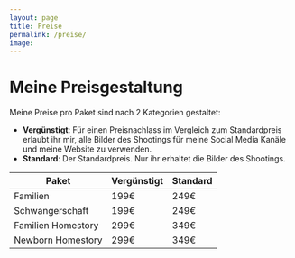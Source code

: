 ```yaml
---
layout: page
title: Preise
permalink: /preise/
image:
---
```


# Meine Preisgestaltung

Meine Preise pro Paket sind nach 2 Kategorien gestaltet:

- **Vergünstigt**: Für einen Preisnachlass im Vergleich zum Standardpreis erlaubt ihr mir, alle Bilder des Shootings für meine Social Media Kanäle und meine Website zu verwenden.
- **Standard**: Der Standardpreis. Nur ihr erhaltet die Bilder des Shootings.



| Paket | Vergünstigt | Standard |
| --- | --- | --- |
| Familien | 199€ | 249€ |
| Schwangerschaft | 199€ | 249€ |
| Familien Homestory | 299€ | 349€ |
| Newborn Homestory | 299€ | 349€ |